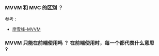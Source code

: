 ### MVVM 和 MVC 的区别 ？

参考 :
- [廖雪峰-MVVM](https://www.liaoxuefeng.com/wiki/001434446689867b27157e896e74d51a89c25cc8b43bdb3000/001475449022563a6591e6373324d1abd93e0e3fa04397f000)

### MVVM 只能在前端使用吗 ？ 在前端使用时，每一个都代表什么意思 ?